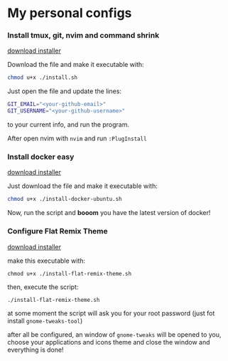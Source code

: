 # My personal configs

### Install tmux, git, nvim and command shrink

[download installer](./install.sh)

Download the file and make it executable with:

```bash
chmod u+x ./install.sh
```

Just open the file and update the lines:

```bash
GIT_EMAIL="<your-github-email>"
GIT_USERNAME="<your-github-username>"
```

to your current info, and run the program.

After open nvim with `nvim` and run `:PlugInstall`

### Install docker easy

[download installer](./install-docker-ubuntu.sh)

Just download the file and make it executable with:

```bash
chmod u+x ./install-docker-ubuntu.sh
```

Now, run the script and **booom** you have the latest version of docker!

### Configure Flat Remix Theme

[download installer](/files/install-flat-remix-theme.sh)

make this executable with:

```shell
chmod u+x ./install-flat-remix-theme.sh
```

then, execute the script:

```shell
./install-flat-remix-theme.sh
```

at some moment the script will ask you for your root password (just fot install `gnome-tweaks-tool`)

after all be configured, an window of `gnome-tweaks` will be opened to you, choose your applications and icons theme and close the window and everything is done!
